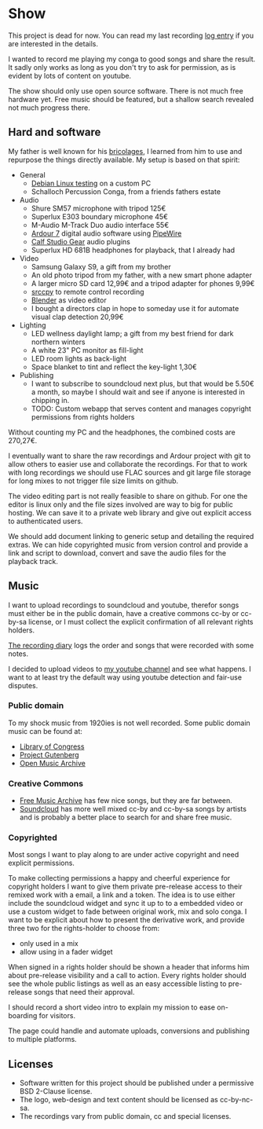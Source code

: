 Show
====

This project is dead for now. You can read my last recording [log entry](./REC.md) if you are
interested in the details.

I wanted to record me playing my conga to good songs and share the result. It sadly only works as
long as you don't try to ask for permission, as is evident by lots of content on youtube.

The show should only use open source software. There is not much free hardware yet.
Free music should be featured, but a shallow search revealed not much progress there.

Hard and software
-----------------

My father is well known for his [bricolages](https://en.wikipedia.org/wiki/Bricolage), I learned
from him to use and repurpose the things directly available. My setup is based on that spirit:

 * General
   * [Debian Linux testing](https://www.debian.org/) on a custom PC
   * Schalloch Percussion Conga, from a friends fathers estate
 * Audio
   * Shure SM57 microphone with tripod 125€
   * Superlux E303 boundary microphone 45€
   * M-Audio M-Track Duo audio interface 55€
   * [Ardour 7](http://ardour.org/) digital audio software using [PipeWire](https://pipewire.org/)
   * [Calf Studio Gear](https://calf-studio-gear.org/) audio plugins
   * Superlux HD 681B headphones for playback, that I already had
 * Video
   * Samsung Galaxy S9, a gift from my brother
   * An old photo tripod from my father, with a new smart phone adapter
   * A larger micro SD card 12,99€ and a tripod adapter for phones 9,99€
   * [srccpy](https://blog.rom1v.com/2018/03/introducing-scrcpy/) to remote control recording
   * [Blender](https://www.blender.org/) as video editor
   * I bought a directors clap in hope to someday use it for automate visual clap detection 20,99€
 * Lighting
   * LED wellness daylight lamp; a gift from my best friend for dark northern winters
   * A white 23" PC monitor as fill-light
   * LED room lights as back-light
   * Space blanket to tint and reflect the key-light 1,30€
 * Publishing
   * I want to subscribe to soundcloud next plus, but that would be 5.50€ a month, so maybe I should
     wait and see if anyone is interested in chipping in.
   * TODO: Custom webapp that serves content and manages copyright permissions from rights holders

Without counting my PC and the headphones, the combined costs are 270,27€.

I eventually want to share the raw recordings and Ardour project with git to allow others to easier
use and collaborate the recordings. For that to work with long recordings we should use FLAC sources
and git large file storage for long mixes to not trigger file size limits on github.

The video editing part is not really feasible to share on github. For one the editor is linux only
and the file sizes involved are way to big for public hosting. We can save it to a private web
library and give out explicit access to authenticated users.

We should add document linking to generic setup and detailing the required extras. We can hide
copyrighted music from version control and provide a link and script to download, convert and save
the audio files for the playback track.

Music
-----

I want to upload recordings to soundcloud and youtube, therefor songs must either be in the public
domain, have a creative commons cc-by or cc-by-sa license, or I must collect the explicit
confirmation of all relevant rights holders.

[The recording diary](./REC.md) logs the order and songs that were recorded with some notes.

I decided to upload videos to [my youtube channel](https://www.youtube.com/@mbnull) and see what
happens. I want to at least try the default way using youtube detection and fair-use disputes.

### Public domain

To my shock music from 1920ies is not well recorded. Some public domain music can be found at:

 * [Library of Congress](https://loc.gov/)
 * [Project Gutenberg](https://www.gutenberg.org/)
 * [Open Music Archive](http://openmusicarchive.org/)

### Creative Commons

 * [Free Music Archive](https://freemusicarchive.org/) has few nice songs, but they are far between.
 * [Soundcloud](https://soundcloud.com/) has more well mixed cc-by and cc-by-sa songs by artists and
   is probably a better place to search for and share free music.

### Copyrighted

Most songs I want to play along to are under active copyright and need explicit permissions.

To make collecting permissions a happy and cheerful experience for copyright holders I want to give
them private pre-release access to their remixed work with a email, a link and a token. The idea is
to use either include the soundcloud widget and sync it up to to a embedded video or use a custom
widget to fade between original work, mix and solo conga. I want to be explicit about how to present
the derivative work, and provide three two for the rights-holder to choose from:

 * only used in a mix
 * allow using in a fader widget

When signed in a rights holder should be shown a header that informs him about pre-release
visibility and a call to action. Every rights holder should see the whole public listings as well as
an easy accessible listing to pre-release songs that need their approval.

I should record a short video intro to explain my mission to ease on-boarding for visitors.

The page could handle and automate uploads, conversions and publishing to multiple platforms.

Licenses
--------

 * Software written for this project should be published under a permissive BSD 2-Clause license.
 * The logo, web-design and text content should be licensed as cc-by-nc-sa.
 * The recordings vary from public domain, cc and special licenses.

